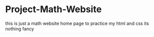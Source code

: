 # Project-Math-Website
this is just a math website home page to practice my html and css its nothing fancy

